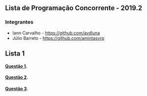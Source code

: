 ## Lista de Programação Concorrente - 2019.2

### Integrantes

 * Iann Carvalho  - https://github.com/avdluna
 * Júlio Barreto  - https://github.com/amintasvrp
 
## Lista 1

#### [Questão 1](./Lista01/Questão01).

#### [Questão 2](./Lista01/Questão02).

#### [Questão 3](./Lista01/Questão03).
